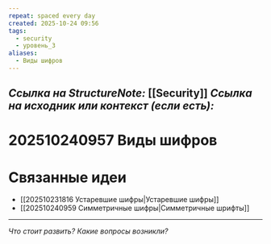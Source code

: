 ```yaml
---
repeat: spaced every day
created: 2025-10-24 09:56
tags:
  - security
  - уровень_3
aliases:
  - Виды шифров
---
```

*Ссылка на StructureNote:* [[Security]] 
*Ссылка на исходник или контекст (если есть):*
- 

# 202510240957 Виды шифров

# Связанные идеи

- [[202510231816 Устаревшие шифры|Устаревшие шифры]]
- [[202510240959 Симметричные шифры|Симметричные шрифты]] 

---

*Что стоит развить? Какие вопросы возникли?*
